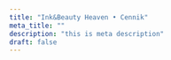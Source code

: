 ```yaml
---
title: "Ink&Beauty Heaven • Cennik"
meta_title: ""
description: "this is meta description"
draft: false
---
```

